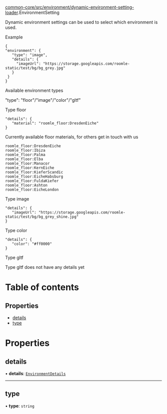 [common-core/src/environment/dynamic-environment-setting-loader](../modules/common_core_src_environment_dynamic_environment_setting_loader.md).EnvironmentSetting

Dynamic environment settings can be used to select which environment is used.

Example

```
{
"environment": {
   "type": "image",
   "details": {
     "imageUrl": "https://storage.googleapis.com/roomle-static/test/bg/bg_grey.jpg"
   }
 }
}
```

Available environment types

"type": "floor"/"image"/"color"/"gltf"

Type floor

```
"details": {
   "material": "roomle_floor:DresdenEiche"
}
```

Currently available floor materials, for others get in touch with us

```
roomle_floor:DresdenEiche
roomle_floor:Ibiza
roomle_floor:Palma
roomle_floor:Elba
roomle_floor:Manacor
roomle_floor:KernEiche
roomle_floor:KieferScandic
roomle_floor:EicheHabsburg
roomle_floor:FuldaKiefer
roomle_floor:Ashton
roomle_floor:EicheLondon
```

Type image

```
"details": {
   "imageUrl": "https://storage.googleapis.com/roomle-static/test/bg/bg_grey_shine.jpg"
}
```

Type color

```
"details": {
   "color": "#ff0000"
}
```

Type gltf

Type gltf does not have any details yet

# Table of contents

## Properties

- [details](common_core_src_environment_dynamic_environment_setting_loader.EnvironmentSetting.md#details)
- [type](common_core_src_environment_dynamic_environment_setting_loader.EnvironmentSetting.md#type)

# Properties

## details

• **details**: [`EnvironmentDetails`](common_core_src_environment_dynamic_environment_setting_loader.EnvironmentDetails.md)

___

## type

• **type**: `string`
